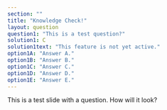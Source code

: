 ```yaml
---
section: ""
title: "Knowledge Check!"
layout: question
question1: "This is a test question?"
solution1: C
solution1text: "This feature is not yet active."
option1A: "Answer A."
option1B: "Answer B."
option1C: "Answer C."
option1D: "Answer D."
option1E: "Answer E."
---
```


This is a test slide with a question. How will it look?
